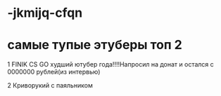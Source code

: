 # -jkmijq-cfqn
<h1>самые тупые этуберы топ 2</h1>
<p> 1 FINIK CS GO худший ютубер года!!!!Напросил на донат и остался с 0000000 рублей(из интервью)</p>
  <p> 2 Криворукий с паяльником</p>

